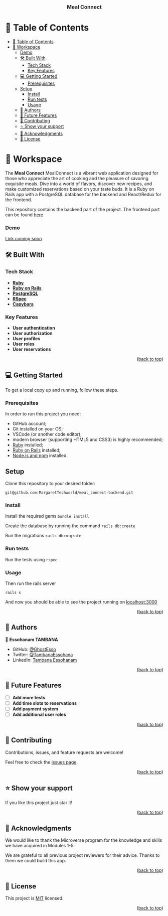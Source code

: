 <h3 align="center"><b>Meal Connect</b></h3>

<a name="readme-top"></a>

# 📗 Table of Contents

- [📗 Table of Contents](#-table-of-contents)
- [📖 Workspace ](#-meal-connect-)
    - [Demo](#demo)
  - [🛠 Built With ](#-built-with-)
    - [Tech Stack ](#tech-stack-)
    - [Key Features ](#key-features-)
  - [💻 Getting Started ](#-getting-started-)
    - [Prerequisites](#prerequisites)
  - [Setup](#setup)
    - [Install](#install)
    - [Run tests](#run-tests)
    - [Usage](#usage)
  - [👥 Authors ](#-authors-)
  - [🔭 Future Features ](#-future-features-)
  - [🤝 Contributing ](#-contributing-)
  - [⭐️ Show your support ](#️-show-your-support-)
  - [🙏 Acknowledgments ](#-acknowledgments-)
  - [📝 License ](#-license-)


# 📖 Workspace <a name="about-project"></a>

The **Meal Connect** MealConnect is a vibrant web application designed for those who appreciate the art of cooking and the pleasure of savoring exquisite meals. Dive into a world of flavors, discover new recipes, and make customized reservations based on your taste buds. It is a Ruby on Rails app with a PostgreSQL database for the backend and React/Redux for the frontend.

This repository contains the backend part of the project. The frontend part can be found [here](https://github.com/MargaretTechworld/meal_connect-frontend)

### Demo
[Link coming soon](#)

## 🛠 Built With <a name="built-with"></a>

### Tech Stack <a name="tech-stack"></a>

- **[Ruby](https://www.ruby-lang.org/en/)**
- **[Ruby on Rails](https://rubyonrails.org/)**
- **[PostgreSQL](https://www.postgresql.org/)**
- **[RSpec](https://rspec.info/)**
- **[Capybara](https://github.com/teamcapybara/capybara)**

### Key Features <a name="key-features"></a>

- **User authentication**
- **User authorization**
- **User profiles**
- **User roles**
- **User reservations**

<p align="right">(<a href="#readme-top">back to top</a>)</p>


## 💻 Getting Started <a name="getting-started"></a>

To get a local copy up and running, follow these steps.

### Prerequisites

In order to run this project you need:

- GitHub account;
- Git installed on your OS;
- VSCode (or another code editor);
- modern browser (supporting HTML5 and CSS3) is highly recommended;
- [Ruby](https://www.ruby-lang.org/en/documentation/installation/) installed;
- [Ruby on Rails](https://gorails.com/guides) installed;
- [Node.js and npm](https://nodejs.org/) installed.

## Setup

Clone this repository to your desired folder:

`git@github.com:MargaretTechworld/meal_connect-backend.git`

### Install

Install the required gems
`bundle install`

Create the database by running the command
`rails db:create`

Run the migrations
`rails db:migrate`

### Run tests

Run the tests using
`rspec`

### Usage

Then run the rails server

`rails s`

And now you should be able to see the project running on [localhost:3000](http://localhost:3000/)

<p align="right">(<a href="#readme-top">back to top</a>)</p>


## 👥 Authors <a name="authors"></a>

👤 **Essohanam TAMBANA**

- GitHub: [@GhostEsso](https://github.com/GhostEsso)
- Twitter: [@TambanaEssohana](https://twitter.com/TambanaEssohana)
- LinkedIn: [Tambana Essohanam](https://www.linkedin.com/in/essohanam-tambana)



<p align="right">(<a href="#readme-top">back to top</a>)</p>


## 🔭 Future Features <a name="future-features"></a>

- [ ] **Add more tests**
- [ ] **Add time slots to reservations**
- [ ] **Add payment system**
- [ ] **Add additional user roles**

<p align="right">(<a href="#readme-top">back to top</a>)</p>


## 🤝 Contributing <a name="contributing"></a>

Contributions, issues, and feature requests are welcome!

Feel free to check the [issues page](../../issues/).

<p align="right">(<a href="#readme-top">back to top</a>)</p>


## ⭐️ Show your support <a name="support"></a>

If you like this project just star it!

<p align="right">(<a href="#readme-top">back to top</a>)</p>


## 🙏 Acknowledgments <a name="acknowledgements"></a>

We would like to thank the Microverse program for the knowledge and skills we have acquired in Modules 1-5.

We are grateful to all previous project reviewers for their advice. Thanks to them we could build this app.

<p align="right">(<a href="#readme-top">back to top</a>)</p>

## 📝 License <a name="license"></a>

This project is [MIT](./LICENSE) licensed.

<p align="right">(<a href="#readme-top">back to top</a>)</p>